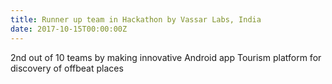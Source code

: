 ```yaml
---
title: Runner up team in Hackathon by Vassar Labs, India	
date: 2017-10-15T00:00:00Z
---
```


2nd out of 10 teams by making innovative Android app Tourism platform for discovery of offbeat places
